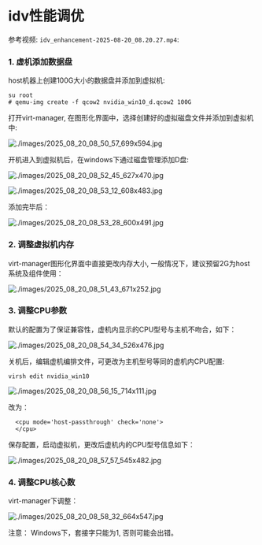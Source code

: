 # idv性能调优
参考视频: `idv_enhancement-2025-08-20_08.20.27.mp4`:     

### 1. 虚机添加数据盘
host机器上创建100G大小的数据盘并添加到虚拟机:      

```
su root
# qemu-img create -f qcow2 nvidia_win10_d.qcow2 100G
```
打开virt-manager, 在图形化界面中，选择创建好的虚拟磁盘文件并添加到虚拟机中:     

![./images/2025_08_20_08_50_57_699x594.jpg](./images/2025_08_20_08_50_57_699x594.jpg)

开机进入到虚拟机后，在windows下通过磁盘管理添加D盘:     

![./images/2025_08_20_08_52_45_627x470.jpg](./images/2025_08_20_08_52_45_627x470.jpg)

![./images/2025_08_20_08_53_12_608x483.jpg](./images/2025_08_20_08_53_12_608x483.jpg)

添加完毕后：    

![./images/2025_08_20_08_53_28_600x491.jpg](./images/2025_08_20_08_53_28_600x491.jpg)

### 2. 调整虚拟机内存
virt-manager图形化界面中直接更改内存大小, 一般情况下，建议预留2G为host系统及组件使用：     

![./images/2025_08_20_08_51_43_671x252.jpg](./images/2025_08_20_08_51_43_671x252.jpg)

### 3. 调整CPU参数
默认的配置为了保证兼容性，虚机内显示的CPU型号与主机不吻合，如下：    

![./images/2025_08_20_08_54_34_526x476.jpg](./images/2025_08_20_08_54_34_526x476.jpg)

关机后，编辑虚机编排文件，可更改为主机型号等同的虚机内CPU配置:       

```
virsh edit nvidia_win10
```

![./images/2025_08_20_08_56_15_714x111.jpg](./images/2025_08_20_08_56_15_714x111.jpg)

改为：    

```
  <cpu mode='host-passthrough' check='none'>
  </cpu>
```
保存配置，启动虚拟机，更改后虚机内的CPU型号信息如下：    

![./images/2025_08_20_08_57_57_545x482.jpg](./images/2025_08_20_08_57_57_545x482.jpg)

### 4. 调整CPU核心数
virt-manager下调整：     

![./images/2025_08_20_08_58_32_664x547.jpg](./images/2025_08_20_08_58_32_664x547.jpg)

注意： Windows下，套接字只能为1, 否则可能会出错。
